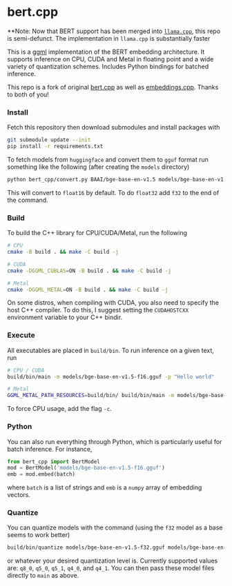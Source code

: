 # bert.cpp

**Note: Now that BERT support has been merged into [`llama.cpp`](https://github.com/ggerganov/llama.cpp), this repo is semi-defunct. The implementation in `llama.cpp` is substantially faster

This is a [ggml](https://github.com/ggerganov/ggml) implementation of the BERT embedding architecture. It supports inference on CPU, CUDA and Metal in floating point and a wide variety of quantization schemes. Includes Python bindings for batched inference.

This repo is a fork of original [bert.cpp](https://github.com/skeskinen/bert.cpp) as well as [embeddings.cpp](https://github.com/xyzhang626/embeddings.cpp). Thanks to both of you!

### Install

Fetch this repository then download submodules and install packages with
```sh
git submodule update --init
pip install -r requirements.txt
```

To fetch models from `huggingface` and convert them to `gguf` format run something like the following (after creating the `models` directory)
```sh
python bert_cpp/convert.py BAAI/bge-base-en-v1.5 models/bge-base-en-v1.5-f16.gguf
```
This will convert to `float16` by default. To do `float32` add `f32` to the end of the command.

### Build

To build the C++ library for CPU/CUDA/Metal, run the following
```sh
# CPU
cmake -B build . && make -C build -j

# CUDA
cmake -DGGML_CUBLAS=ON -B build . && make -C build -j

# Metal
cmake -DGGML_METAL=ON -B build . && make -C build -j
```
On some distros, when compiling with CUDA, you also need to specify the host C++ compiler. To do this, I suggest setting the `CUDAHOSTCXX` environment variable to your C++ bindir.

### Execute

All executables are placed in `build/bin`. To run inference on a given text, run
```sh
# CPU / CUDA
build/bin/main -m models/bge-base-en-v1.5-f16.gguf -p "Hello world"

# Metal
GGML_METAL_PATH_RESOURCES=build/bin/ build/bin/main -m models/bge-base-en-v1.5-f16.gguf -p "Hello world"
```
To force CPU usage, add the flag `-c`.

### Python

You can also run everything through Python, which is particularly useful for batch inference. For instance,
```python
from bert_cpp import BertModel
mod = BertModel('models/bge-base-en-v1.5-f16.gguf')
emb = mod.embed(batch)
```
where `batch` is a list of strings and `emb` is a `numpy` array of embedding vectors.

### Quantize

You can quantize models with the command (using the `f32` model as a base seems to work better)
```sh
build/bin/quantize models/bge-base-en-v1.5-f32.gguf models/bge-base-en-v1.5-q8_0.gguf q8_0
```
or whatever your desired quantization level is. Currently supported values are: `q8_0`, `q5_0`, `q5_1`, `q4_0`, and `q4_1`. You can then pass these model files directly to `main` as above.

